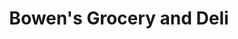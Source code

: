 ---
title: "Bowen's Grocery and Deli"
url: /huntingtown/bowens-grocery-and-deli/
shop: convenience
---